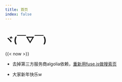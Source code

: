 ```yaml
---
title: 首页
index: false
---
```



# ヾ(￣▽￣) 

{{< now >}}


- 去掉第三方服务商algolia依赖，[重新用fuse.js做搜索页](/search)

- 大家新年快乐w

<!-- - 加入「店长推荐」系统

- 调整CSS，增加网站可读性

- 目前知道ios系统菜单好像跪了… 暂时在页面底部加上了菜单

 -->




<!-- # 域名变更通知

## 以后笑神本部域名改为 https://owarai.netlify.com/

## 笑神论坛地址改为 http://35.221.198.211/

## 望周知

另外总结一下笑神本部的变动：

- 域名变动
- 今后笑神本部将作为个人网站独立运行
- 今后会继续在取得up/字幕组转载授权的条件下分享相关内容。
- 哦还有，LH组，hitori，6222C也决定不在本站转载了，请小伙伴们直接到B站支持吧。 -->